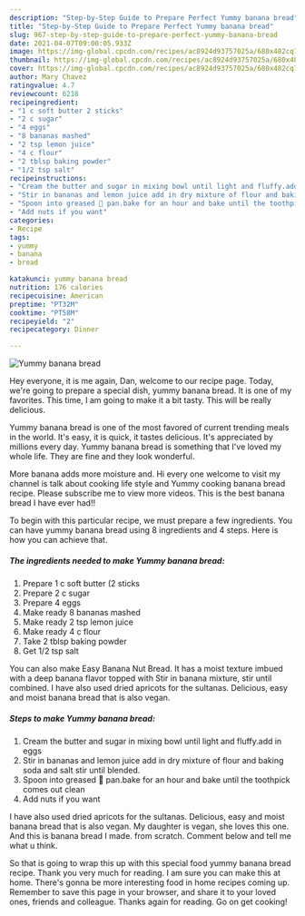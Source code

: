 ```yaml
---
description: "Step-by-Step Guide to Prepare Perfect Yummy banana bread"
title: "Step-by-Step Guide to Prepare Perfect Yummy banana bread"
slug: 967-step-by-step-guide-to-prepare-perfect-yummy-banana-bread
date: 2021-04-07T09:00:05.933Z
image: https://img-global.cpcdn.com/recipes/ac8924d93757025a/680x482cq70/yummy-banana-bread-recipe-main-photo.jpg
thumbnail: https://img-global.cpcdn.com/recipes/ac8924d93757025a/680x482cq70/yummy-banana-bread-recipe-main-photo.jpg
cover: https://img-global.cpcdn.com/recipes/ac8924d93757025a/680x482cq70/yummy-banana-bread-recipe-main-photo.jpg
author: Mary Chavez
ratingvalue: 4.7
reviewcount: 6218
recipeingredient:
- "1 c soft butter 2 sticks"
- "2 c sugar"
- "4 eggs"
- "8 bananas mashed"
- "2 tsp lemon juice"
- "4 c flour"
- "2 tblsp baking powder"
- "1/2 tsp salt"
recipeinstructions:
- "Cream the butter and sugar in mixing bowl until light and fluffy.add in eggs"
- "Stir in bananas and lemon juice add in dry mixture of flour and baking soda and salt stir until blended."
- "Spoon into greased 🍞 pan.bake for an hour and bake until the toothpick comes out clean"
- "Add nuts if you want"
categories:
- Recipe
tags:
- yummy
- banana
- bread

katakunci: yummy banana bread 
nutrition: 176 calories
recipecuisine: American
preptime: "PT32M"
cooktime: "PT58M"
recipeyield: "2"
recipecategory: Dinner

---
```



![Yummy banana bread](https://img-global.cpcdn.com/recipes/ac8924d93757025a/680x482cq70/yummy-banana-bread-recipe-main-photo.jpg)

Hey everyone, it is me again, Dan, welcome to our recipe page. Today, we're going to prepare a special dish, yummy banana bread. It is one of my favorites. This time, I am going to make it a bit tasty. This will be really delicious.

Yummy banana bread is one of the most favored of current trending meals in the world. It's easy, it is quick, it tastes delicious. It's appreciated by millions every day. Yummy banana bread is something that I've loved my whole life. They are fine and they look wonderful.

More banana adds more moisture and. Hi every one welcome to visit my channel is talk about cooking life style and Yummy cooking banana bread recipe. Please subscribe me to view more videos. This is the best banana bread I have ever had!!


To begin with this particular recipe, we must prepare a few ingredients. You can have yummy banana bread using 8 ingredients and 4 steps. Here is how you can achieve that.

<!--inarticleads1-->

##### The ingredients needed to make Yummy banana bread:

1. Prepare 1 c soft butter (2 sticks
1. Prepare 2 c sugar
1. Prepare 4 eggs
1. Make ready 8 bananas mashed
1. Make ready 2 tsp lemon juice
1. Make ready 4 c flour
1. Take 2 tblsp baking powder
1. Get 1/2 tsp salt


You can also make Easy Banana Nut Bread. It has a moist texture imbued with a deep banana flavor topped with Stir in banana mixture, stir until combined. I have also used dried apricots for the sultanas. Delicious, easy and moist banana bread that is also vegan. 

<!--inarticleads2-->

##### Steps to make Yummy banana bread:

1. Cream the butter and sugar in mixing bowl until light and fluffy.add in eggs
1. Stir in bananas and lemon juice add in dry mixture of flour and baking soda and salt stir until blended.
1. Spoon into greased 🍞 pan.bake for an hour and bake until the toothpick comes out clean
1. Add nuts if you want


I have also used dried apricots for the sultanas. Delicious, easy and moist banana bread that is also vegan. My daughter is vegan, she loves this one. And this is banana bread I made. from scratch. Comment below and tell me what u think. 

So that is going to wrap this up with this special food yummy banana bread recipe. Thank you very much for reading. I am sure you can make this at home. There's gonna be more interesting food in home recipes coming up. Remember to save this page in your browser, and share it to your loved ones, friends and colleague. Thanks again for reading. Go on get cooking!
